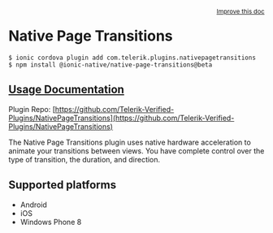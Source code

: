 <a style="float:right;font-size:12px;" href="http://github.com/ionic-team/ionic-native/edit/master/src/@ionic-native/plugins/native-page-transitions/index.ts#L16">
  Improve this doc
</a>

# Native Page Transitions

```
$ ionic cordova plugin add com.telerik.plugins.nativepagetransitions
$ npm install @ionic-native/native-page-transitions@beta
```

## [Usage Documentation](https://ionicframework.com/docs/native/native-page-transitions/)

Plugin Repo: [https://github.com/Telerik-Verified-Plugins/NativePageTransitions](https://github.com/Telerik-Verified-Plugins/NativePageTransitions)

The Native Page Transitions plugin uses native hardware acceleration to animate your transitions between views. You have complete control over the type of transition, the duration, and direction.

## Supported platforms
- Android
- iOS
- Windows Phone 8



